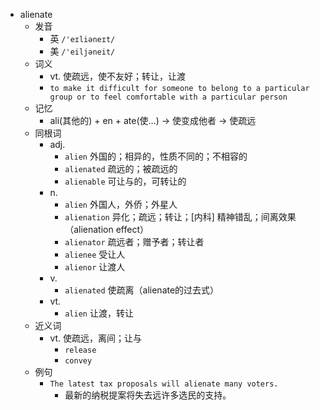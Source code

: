 - alienate
  - 发音
    - 英 `/'eɪliəneɪt/`
    - 美 `/'eiljəneit/`
  - 词义
    - vt. 使疏远，使不友好；转让，让渡
    - `to make it difficult for someone to belong to a particular group or to feel comfortable with a particular person`
  - 记忆
    - ali(其他的) + en + ate(使…) → 使变成他者 → 使疏远
  - 同根词
    - adj.
      - `alien` 外国的；相异的，性质不同的；不相容的
      - `alienated` 疏远的；被疏远的
      - `alienable` 可让与的，可转让的
    - n.
      - `alien` 外国人，外侨；外星人
      - `alienation` 异化；疏远；转让；[内科] 精神错乱；间离效果（alienation effect）
      - `alienator` 疏远者；赠予者；转让者
      - `alienee` 受让人
      - `alienor` 让渡人
    - v.
      - `alienated` 使疏离（alienate的过去式）
    - vt.
      - `alien` 让渡，转让
  - 近义词
    - vt. 使疏远，离间；让与
      - `release`
      - `convey`
  - 例句
    - `The latest tax proposals will alienate many voters.`
      - 最新的纳税提案将失去远许多选民的支持。

